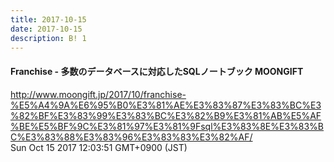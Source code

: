 ```yaml
---
title: 2017-10-15
date: 2017-10-15
description: B! 1
---
```


#### Franchise - 多数のデータベースに対応したSQLノートブック MOONGIFT
http://www.moongift.jp/2017/10/franchise-%E5%A4%9A%E6%95%B0%E3%81%AE%E3%83%87%E3%83%BC%E3%82%BF%E3%83%99%E3%83%BC%E3%82%B9%E3%81%AB%E5%AF%BE%E5%BF%9C%E3%81%97%E3%81%9Fsql%E3%83%8E%E3%83%BC%E3%83%88%E3%83%96%E3%83%83%E3%82%AF/<br>
Sun Oct 15 2017 12:03:51 GMT+0900 (JST)<br>


